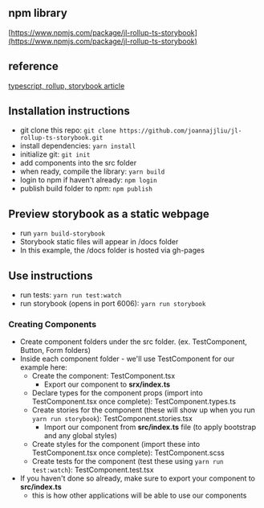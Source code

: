 ## npm library

[https://www.npmjs.com/package/jl-rollup-ts-storybook](https://www.npmjs.com/package/jl-rollup-ts-storybook)

## reference

[typescript, rollup, storybook article](https://blog.harveydelaney.com/creating-your-own-react-component-library/)

## Installation instructions

- git clone this repo: `git clone https://github.com/joannajjliu/jl-rollup-ts-storybook.git`
- install dependencies: `yarn install`
- initialize git: `git init`
- add components into the src folder
- when ready, compile the library: `yarn build`
- login to npm if haven't already: `npm login`
- publish build folder to npm: `npm publish`

## Preview storybook as a static webpage

- run `yarn build-storybook`
- Storybook static files will appear in /docs folder
- In this example, the /docs folder is hosted via gh-pages

## Use instructions

- run tests: `yarn run test:watch`
- run storybook (opens in port 6006): `yarn run storybook`

### Creating Components

- Create component folders under the src folder. (ex. TestComponent, Button, Form folders)
- Inside each component folder - we'll use TestComponent for our example here:
  - Create the component: TestComponent.tsx
    - Export our component to **srx/index.ts**
  - Declare types for the component props (import into TestComponent.tsx once complete): TestComponent.types.ts
  - Create stories for the component (these will show up when you run `yarn run storybook`): TestComponent.stories.tsx
    - Import our component from **src/index.ts** file (to apply bootstrap and any global styles)
  - Create styles for the component (import these into TestComponent.tsx once complete): TestComponent.scss
  - Create tests for the component (test these using `yarn run test:watch`): TestComponent.test.tsx
- If you haven't done so already, make sure to export your component to **src/index.ts**
  - this is how other applications will be able to use our components
